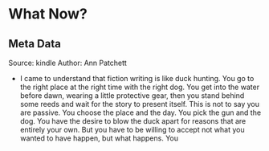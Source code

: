 # What Now?

## Meta Data

Source:  kindle 
Author: Ann Patchett

- I came to understand that fiction writing is like duck hunting. You go to the right place at the right time with the right dog. You get into the water before dawn, wearing a little protective gear, then you stand behind some reeds and wait for the story to present itself. This is not to say you are passive. You choose the place and the day. You pick the gun and the dog. You have the desire to blow the duck apart for reasons that are entirely your own. But you have to be willing to accept not what you wanted to have happen, but what happens. You
